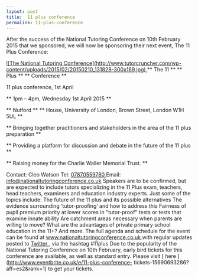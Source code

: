 ```yaml
---
layout: post
title:  11 plus conference
permalink: 11-plus-conference
---
```

After the success of the National Tutoring Conference on 10th February 2015
that we sponsored, we will now be sponsoring their next event, The 11 Plus
Conference:

[ ![The National Tutoring Conference](http://www.tutorcruncher.com/wp-
content/uploads/2015/02/20150210_131828-300x169.jpg)
](http://www.tutorcruncher.com/wp-content/uploads/2015/02/20150210_131828.jpg)
** The 11 ** ** Plus ** ** Conference **

11 plus conference, 1st April

** 1pm – 4pm, Wednesday 1st April 2015 **

** Nutford ** ** House, University of London, Brown Street, London W1H 5UL **

** Bringing together practitioners and stakeholders in the area of the 11 plus preparation **

** Providing a platform for discussion and debate in the future of the 11 plus **

** Raising money for the Charlie Waller Memorial Trust. **

Contact: Cleo Watson Tel: [ 07870559780 ](tel:07870559780) Email:
info@nationaltutoringconference.co.uk Speakers are to be confirmed, but are
expected to include tutors specializing in the 11 Plus exam, teachers, head
teachers, examiners and education industry experts. Just some of the topics
include: The future of the 11 plus and its possible alternatives The evidence
surrounding ‘tutor-proofing’ and how to address this Fairness of pupil premium
priority at lower scores in "tutor-proof" tests or tests that examine innate
ability Are catchment areas necessary when parents are willing to move? What
are the advantages of private primary school education in the 11+? And more.
The full agenda and schedule for the event can be found at [
www.nationaltutoringconference.co.uk
](http://www.nationaltutoringconference.co.uk/) with regular updates posted to
[ Twitter ](https://twitter.com/TutorCon) , via the hashtag #11plus Due to the
popularity of the National Tutoring Conference on 10th February, early bird
tickets for this conference are available, as well as standard entry. Please
visit [ here ](http://www.eventbrite.co.uk/e/11-plus-conference-
tickets-15690693286?aff=es2&rank=1) to get your tickets.

